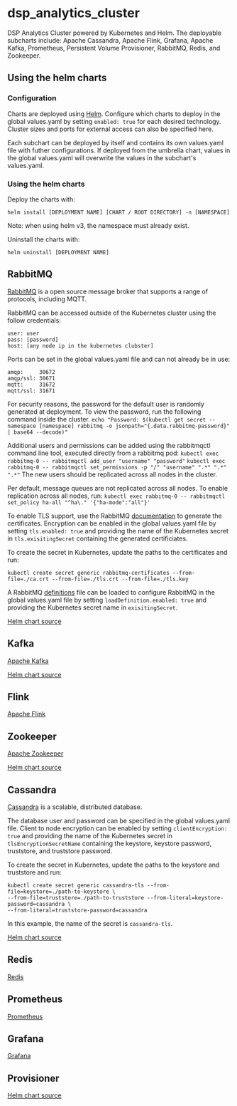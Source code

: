 # dsp_analytics_cluster

DSP Analytics Cluster powered by Kubernetes and Helm. The deployable subcharts include: Apache Cassandra, Apache Flink, Grafana, Apache Kafka, Prometheus, Persistent Volume Provisioner, RabbitMQ, Redis, and Zookeeper.

## Using the helm charts

### Configuration

Charts are deployed using [Helm](https://helm.sh). Configure which charts to deploy in the global values.yaml by setting ``enabled: true`` for each desired technology. Cluster sizes and ports for external access can also be specified here.

Each subchart can be deployed by itself and contains its own values.yaml file with futher configurations. If deployed from the umbrella chart, values in the global values.yaml will overwrite the values in the subchart's values.yaml.

### Using the helm charts
Deploy the charts with:
```
helm install [DEPLOYMENT NAME] [CHART / ROOT DIRECTORY] -n [NAMESPACE]
```

Note: when using helm v3, the namespace must already exist.

Uninstall the charts with:
```
helm uninstall [DEPLOYMENT NAME]
```


## RabbitMQ
[RabbitMQ](https://www.rabbitmq.com) is a open source message broker that supports a range of protocols, including MQTT.

RabbitMQ can be accessed outside of the Kubernetes cluster using the follow credentials:

```
user: user
pass: [password]
host: [any node ip in the kubernetes clubster]
```
Ports can be set in the global values.yaml file and can not already be in use:
```
amqp:     30672
amqp/ssl: 30671
mqtt:     31672
mqtt/ssl: 31671
```

For security reasons, the password for the default user is randomly generated at deployment.
To view the password, run the following command inside the cluster.
``echo "Password: $(kubectl get secret --namespace [namespace] rabbitmq -o jsonpath="{.data.rabbitmq-password}" | base64 --decode)"``

Additional users and permissions can be added using the rabbitmqctl command line tool, executed directly from a rabbitmq pod:
``kubectl exec rabbitmq-0 -- rabbitmqctl add_user "username" "password"``
``kubectl exec rabbitmq-0 -- rabbitmqctl set_permissions -p "/" "username" ".*" ".*" ".*"``
The new users should be replicated across all nodes in the cluster.

Per default, message queues are not replicated across all nodes. To enable replication across all nodes, run:
``kubectl exec rabbitmq-0 -- rabbitmqctl set_policy ha-all "^ha\." '{"ha-mode":"all"}'``

To enable TLS support, use the RabbitMQ [documentation](https://www.rabbitmq.com/ssl.html#automated-certificate-generation) to generate the certificates. Encryption can be enabled in the global values.yaml file by setting ``tls.enabled: true`` and providing the name of the Kubernetes secret in ``tls.exisitingSecret`` containing the generated certificiates.

To create the secret in Kubernetes, update the paths to the certificates and run:
```
kubectl create secret generic rabbitmq-certificates --from-file=./ca.crt --from-file=./tls.crt --from-file=./tls.key
````

A RabbitMQ [definitions](https://www.rabbitmq.com/definitions.html) file can be loaded to configure RabbitMQ in the global values.yaml file by setting ``loadDefinition.enabled: true`` and providing the Kubernetes secret name in ``exisitingSecret``.

[Helm chart source](https://github.com/bitnami/charts/tree/master/bitnami/rabbitmq)


## Kafka
[Apache Kafka](https://kafka.apache.org)

[Helm chart source](https://github.com/bitnami/charts/tree/master/bitnami/kafka)


## Flink
[Apache Flink](https://flink.apache.org)


## Zookeeper
[Apache Zookeeper](https://zookeeper.apache.org)

[Helm chart source](https://github.com/helm/charts/tree/master/incubator/zookeeper)


## Cassandra
[Cassandra](https://cassandra.apache.org) is a scalable, distributed database.

The database user and password can be specified in the global values.yaml file. Client to node encryption can be enabled by setting ``clientEncryption: true`` and providing the name of the Kubernetes secret in ``tlsEncryptionSecretName`` containing the keystore, keystore password, truststore, and truststore password.

To create the secret in Kubernetes, update the paths to the keystore and truststore and run:
```
kubectl create secret generic cassandra-tls --from-file=keystore=./path-to-keystore \
--from-file=truststore=./path-to-truststore --from-literal=keystore-password=cassandra \
--from-literal=truststore-password=cassandra
```

In this example, the name of the secret is ``cassandra-tls``.


[Helm chart source](https://github.com/bitnami/charts/tree/master/bitnami/cassandra)

## Redis
[Redis](https://redis.io)


## Prometheus
[Prometheus](https://prometheus.io)


## Grafana
[Grafana](https://grafana.com)


## Provisioner
[Helm chart source](https://github.com/kubernetes-sigs/sig-storage-local-static-provisioner/blob/master/helm/provisioner/values.yaml)
